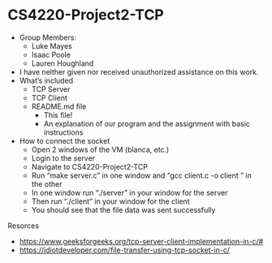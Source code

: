# CS4220-Project2-TCP
* Group Members:
    * Luke Mayes
    * Isaac Poole
    * Lauren Houghland
* I have neither given nor received unauthorized assistance on this work.
* What’s included
    * TCP Server
    * TCP Client
    * README.md file
      * This file!
      * An explanation of our program and the assignment with basic instructions 
* How to connect the socket 
    * Open 2 windows of the VM (blanca, etc.)
    * Login to the server 
    * Navigate to CS4220-Project2-TCP
    * Run “make server.c” in one window and “gcc client.c -o client ” in the other
    * In one window run “./server” in your window for the server 
    * Then run “./client” in your window for the client
    * You should see that the file data was sent successfully

Resorces
  - https://www.geeksforgeeks.org/tcp-server-client-implementation-in-c/#
  - https://idiotdeveloper.com/file-transfer-using-tcp-socket-in-c/
